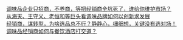   
[调味品企业只招商，不养商，等把经销商全坑死了，谁给你维护市场？](http://www.dianyue.me/archives/865/s53999xo6djbdbje/)  
[从海天、王守义、老恒和等巨头看调味品牌如何以创新求发展](http://www.dianyue.me/archives/865/zjz11askrhhw9pil/)  
[经销商，谋转型，为啥选品总不行？静静心，细细想，关键没有选对场！](http://www.dianyue.me/archives/683/351zhtv60wwt7s5g/)  
[调味品经销商如何与餐饮酒店打交道？](http://www.dianyue.me/archives/864/e5rx80ju25yotyg7/)